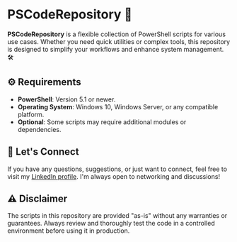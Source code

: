 # PSCodeRepository 🚀

**PSCodeRepository** is a flexible collection of PowerShell scripts for various use cases. Whether you need quick utilities or complex tools, this repository is designed to simplify your workflows and enhance system management. 🛠️

## ⚙️ Requirements

- **PowerShell**: Version 5.1 or newer.  
- **Operating System**: Windows 10, Windows Server, or any compatible platform.  
- **Optional**: Some scripts may require additional modules or dependencies.

## 💼 Let's Connect  

If you have any questions, suggestions, or just want to connect, feel free to visit my [LinkedIn profile](https://www.linkedin.com/in/pfischer-cybersec/). I'm always open to networking and discussions!  

## ⚠️ **Disclaimer**  
The scripts in this repository are provided "as-is" without any warranties or guarantees. Always review and thoroughly test the code in a controlled environment before using it in production.
